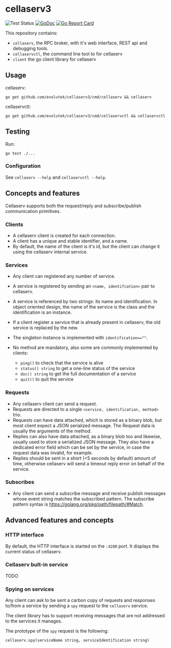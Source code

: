 # cellaserv3

![Test Status](https://github.com/evolutek/cellaserv3/workflows/Test/badge.svg)
[![GoDoc](https://godoc.org/github.com/evolutek/cellaserv3?status.svg)](https://godoc.org/github.com/evolutek/cellaserv3)
[![Go Report Card](https://goreportcard.com/badge/github.com/evolutek/cellaserv3)](https://goreportcard.com/report/github.com/evolutek/cellaserv3)

This repository contains:

- `cellaserv`, the RPC broker, with it's web interface, REST api and debugging
  tools.
- `cellaservctl`, the command line tool to for cellaserv
- `client` the go client library for cellaserv

## Usage

cellaserv:

```
go get github.com/evolutek/cellaserv3/cmd/cellaserv && cellaserv
```

cellaservctl:

```
go get github.com/evolutek/cellaserv3/cmd/cellaservctl && cellaservctl
```

## Testing

Run:

```
go test ./...
```

### Configuration

See `cellaserv --help` and `cellaservctl --help`.

## Concepts and features

Cellaserv supports both the request/reply and subscribe/publish communication
primitives.

### Clients

* A cellaserv client is created for each connection.
* A client has a unique and stable identifier, and a name.
* By default, the name of the client is it's id, but the client can change it
  using the cellaserv internal service.

### Services

* Any client can registered any number of service.
* A service is registered by sending an `<name, identifcation>` pair to cellaserv.
* A service is referenced by two strings: its name and identification. In
  object oriented design, the name of the service is the class and the
  identification is an instance.
* If a client register a service that is already present in cellaserv, the old
  service is replaced by the new.
* The singleton instance is implemented with `identification==""`.
* No method are mandatory, also some are commonly implemented by clients:

  * `ping()` to check that the service is alive
  * `status() string` to get a one-line status of the service
  * `doc() string` to get the full documentation of a service
  * `quit()` to quit the service

### Requests

* Any cellaserv client can send a request.
* Requests are directed to a single `<service, identification, method>` trio.
* Requests can have data attached, which is stored as a binary blob, but most
  client expect a JSON serialized message. The Request data is usually the
  arguments of the method.
* Replies can also have data attached, as a binary blob too and likewise,
  usually used to store a serialized JSON message. They also have a dedicated
  error field which can be set by the service, in case the request data was
  invalid, for example.
* Replies should be sent in a short (<5 seconds by default) amount of time,
  otherwise cellaserv will send a timeout reply error on behalf of the service.

### Subscribes

* Any client can send a subscribe message and receive publish messages whose
event string matches the subscribed pattern. The subscribe pattern syntax is
https://golang.org/pkg/path/filepath/#Match.

## Advanced features and concepts

### HTTP interface

By default, the HTTP interface is started on the `:4280` port. It displays the
current status of cellaserv.

### Cellaserv bult-in service

TODO

### Spying on services

Any client can ask to be sent a carbon copy of requests and responses
to/from a service by sending a `spy` request to the `cellaserv` service.

The client library has to support receiving messages that are not addressed to
the services it manages.

The prototype of the `spy` request is the following:

```
cellaserv.spy(serviceName string, serviceIdentification string)
```
